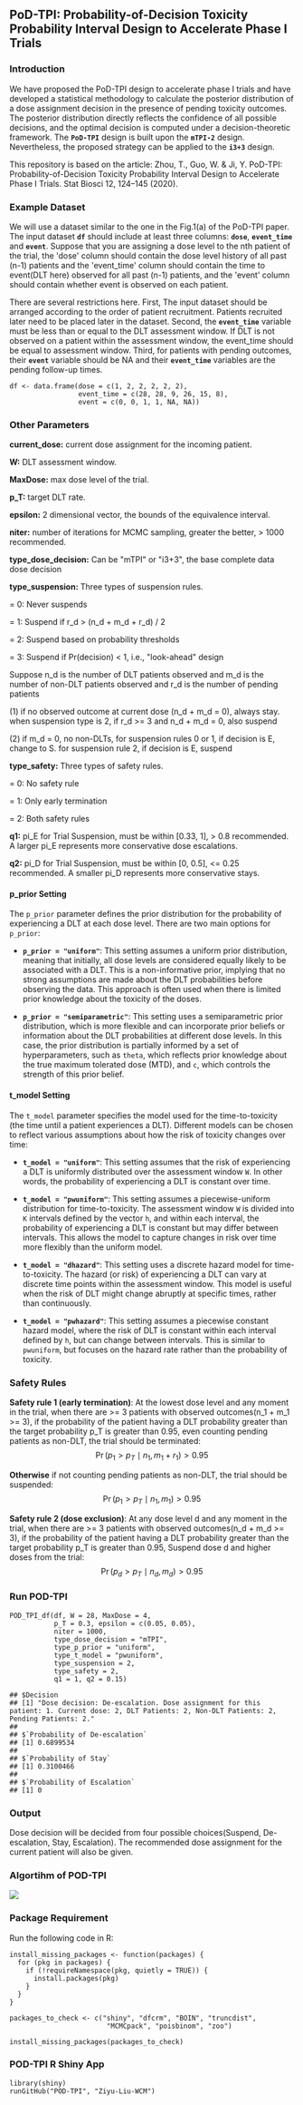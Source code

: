 ## PoD-TPI: Probability-of-Decision Toxicity Probability Interval Design to Accelerate Phase I Trials

### Introduction

We have proposed the PoD-TPI design to accelerate phase I trials and have developed a statistical methodology to calculate the posterior distribution of a dose assignment decision in the presence of pending toxicity outcomes. The posterior distribution directly reflects the confidence of all possible decisions, and the optimal decision is computed under a decision-theoretic framework. The **`PoD-TPI`** design is built upon the **`mTPI-2`** design. Nevertheless, the proposed strategy can be applied to the **`i3+3`** design.

This repository is based on the article: Zhou, T., Guo, W. & Ji, Y. PoD-TPI: Probability-of-Decision Toxicity Probability Interval Design to Accelerate Phase I Trials. Stat Biosci 12, 124–145 (2020).

### Example Dataset 
We will use a dataset similar to the one in the Fig.1(a) of the PoD-TPI paper. The input dataset **`df`** should include at least three columns: **`dose`**, **`event_time`** and **`event`**. Suppose that you are assigning a dose level to the nth patient of the trial, the 'dose' column should contain the dose level history of all past (n-1) patients and the 'event_time' column should contain the time to event(DLT here) observed for all past (n-1) patients, and the 'event' column should contain whether event is observed on each patient.

There are several restrictions here. First, The input dataset should be arranged according to the order of patient recruitment. Patients recruited later need to be placed later in the dataset. Second, the **`event_time`** variable must be less than or equal to the DLT assessment window. If DLT is not observed on a patient within the assessment window, the event_time should be equal to assessment window. Third, for patients with pending outcomes, their **`event`** variable should be NA and their **`event_time`** variables are the pending follow-up times.

```
df <- data.frame(dose = c(1, 2, 2, 2, 2, 2),
                 event_time = c(28, 28, 9, 26, 15, 8),
                 event = c(0, 0, 1, 1, NA, NA))
```


### Other Parameters
**current_dose:** current dose assignment for the incoming patient.

**W:** DLT assessment window.

**MaxDose:** max dose level of the trial.

**p_T:** target DLT rate.

**epsilon:** 2 dimensional vector, the bounds of the equivalence interval.

**niter:** number of iterations for MCMC sampling, greater the better, > 1000 recommended.

**type_dose_decision:** Can be "mTPI" or "i3+3", the base complete data dose decision


**type_suspension:** Three types of suspension rules.

= 0: Never suspends

= 1: Suspend if r_d > (n_d + m_d + r_d) / 2 

= 2: Suspend based on probability thresholds

= 3: Suspend if Pr(decision) < 1, i.e., "look-ahead" design

Suppose n_d is the number of DLT patients observed and m_d is the number of non-DLT patients observed and r_d is the number of pending patients

(1) if no observed outcome at current dose (n_d + m_d = 0), always stay.
    when suspension type is 2, if r_d >= 3 and n_d + m_d = 0, also suspend
    
(2) if m_d = 0, no non-DLTs, for suspension rules 0 or 1, if decision is E, change to S.
    for suspension rule 2, if decision is E, suspend

**type_safety:** Three types of safety rules.

= 0: No safety rule

= 1: Only early termination

= 2: Both safety rules


**q1:** pi_E for Trial Suspension, must be within [0.33, 1], > 0.8 recommended. A larger pi_E represents more conservative dose escalations.

**q2:** pi_D for Trial Suspension, must be within [0, 0.5], <= 0.25 recommended. A smaller pi_D represents more conservative stays.

#### **p_prior Setting**
The `p_prior` parameter defines the prior distribution for the probability of experiencing a DLT at each dose level. There are two main options for `p_prior`:

- **`p_prior = "uniform"`**: This setting assumes a uniform prior distribution, meaning that initially, all dose levels are considered equally likely to be associated with a DLT. This is a non-informative prior, implying that no strong assumptions are made about the DLT probabilities before observing the data. This approach is often used when there is limited prior knowledge about the toxicity of the doses.

- **`p_prior = "semiparametric"`**: This setting uses a semiparametric prior distribution, which is more flexible and can incorporate prior beliefs or information about the DLT probabilities at different dose levels. In this case, the prior distribution is partially informed by a set of hyperparameters, such as `theta`, which reflects prior knowledge about the true maximum tolerated dose (MTD), and `c`, which controls the strength of this prior belief.

#### **t_model Setting**
The `t_model` parameter specifies the model used for the time-to-toxicity (the time until a patient experiences a DLT). Different models can be chosen to reflect various assumptions about how the risk of toxicity changes over time:

- **`t_model = "uniform"`**: This setting assumes that the risk of experiencing a DLT is uniformly distributed over the assessment window `W`. In other words, the probability of experiencing a DLT is constant over time.

- **`t_model = "pwuniform"`**: This setting assumes a piecewise-uniform distribution for time-to-toxicity. The assessment window `W` is divided into `K` intervals defined by the vector `h`, and within each interval, the probability of experiencing a DLT is constant but may differ between intervals. This allows the model to capture changes in risk over time more flexibly than the uniform model.

- **`t_model = "dhazard"`**: This setting uses a discrete hazard model for time-to-toxicity. The hazard (or risk) of experiencing a DLT can vary at discrete time points within the assessment window. This model is useful when the risk of DLT might change abruptly at specific times, rather than continuously.

- **`t_model = "pwhazard"`**: This setting assumes a piecewise constant hazard model, where the risk of DLT is constant within each interval defined by `h`, but can change between intervals. This is similar to `pwuniform`, but focuses on the hazard rate rather than the probability of toxicity.



### Safety Rules
**Safety rule 1 (early termination)**: At the lowest dose level and any moment in the trial, when there are >= 3 patients with observed outcomes(n_1 + m_1 >= 3), if the probability of the patient having a DLT probability greater than the target probability p_T is greater than 0.95, even counting pending patients as non-DLT, the trial should be terminated: $$\Pr(p_1 > p_T \mid n_1, m_1+r_1) > 0.95$$ 

**Otherwise** if not counting pending patients as non-DLT, the trial should be suspended: $$\Pr(p_1 > p_T \mid n_1, m_1) > 0.95$$

**Safety rule 2 (dose exclusion)**: At any dose level d and any moment in the trial, when there are >= 3 patients with observed outcomes(n_d + m_d >= 3), if the probability of the patient having a DLT probability greater than the target probability p_T is greater than 0.95, Suspend dose d and higher doses from the trial: $$\Pr(p_d > p_T \mid n_d, m_d) > 0.95$$


### Run POD-TPI
```
POD_TPI_df(df, W = 28, MaxDose = 4,
           p_T = 0.3, epsilon = c(0.05, 0.05), 
           niter = 1000,
           type_dose_decision = "mTPI",
           type_p_prior = "uniform",
           type_t_model = "pwuniform",
           type_suspension = 2,
           type_safety = 2,
           q1 = 1, q2 = 0.15)

## $Decision
## [1] "Dose decision: De-escalation. Dose assignment for this patient: 1. Current dose: 2, DLT Patients: 2, Non-DLT Patients: 2, Pending Patients: 2."
## 
## $`Probability of De-escalation`
## [1] 0.6899534
## 
## $`Probability of Stay`
## [1] 0.3100466
## 
## $`Probability of Escalation`
## [1] 0
```

### Output
Dose decision will be decided from four possible choices(Suspend, De-escalation, Stay, Escalation). The recommended dose assignment for the current patient will also be given.


### Algortihm of POD-TPI
![](Algorithm.png)



### Package Requirement
Run the following code in R:

```
install_missing_packages <- function(packages) {
  for (pkg in packages) {
    if (!requireNamespace(pkg, quietly = TRUE)) {
      install.packages(pkg)
    }
  }
}

packages_to_check <- c("shiny", "dfcrm", "BOIN", "truncdist", 
                        "MCMCpack", "poisbinom", "zoo")

install_missing_packages(packages_to_check)
```

### POD-TPI R Shiny App

```
library(shiny)
runGitHub("POD-TPI", "Ziyu-Liu-WCM")
```